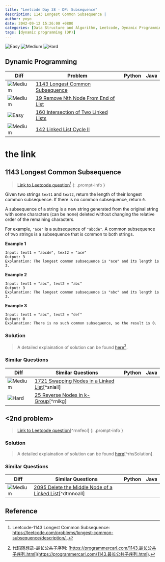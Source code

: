 ```yaml
---
title: "Leetcode Day 38 - DP: Subsequence"
description: 1143 Longest Common Subsequence | 
author: yoyo
date: 2042-09-12 15:26:00 +0800
categories: [Data Structure and Algorithm, Leetcode, Dynamic Programming]
tags: [dynamic programming (DP)]
---
```


![Easy](https://img.shields.io/badge/Easy-brightgreen) 
![Medium](https://img.shields.io/badge/Medium-yellow)
![Hard](https://img.shields.io/badge/Hard-red)

## Dynamic Programming

| Diff                                                                                                | Problem                                                                                 | Python | Java |
|-----------------------------------------------------------------------------------------------------|-----------------------------------------------------------------------------------------|--------|------|
| ![Medium](https://img.shields.io/badge/Medium-yellow)                                               | [1143 Longest Common Subsequence](#best-time-to-buy-and-sell-stock)                                          |        |      |
| ![Medium](https://img.shields.io/badge/Medium-yellow)                                               | [19 Remove Nth Node From End of List](#the-link)                |        |      |
| ![Easy](https://img.shields.io/badge/Easy-brightgreen)                                              | [160 Intersection of Two Linked Lists](#the-link)               |        |      |
| ![Medium](https://img.shields.io/badge/Medium-yellow)                                               | [142 Linked List Cycle II](#the-link)                                       |        |      |

# the link

## 1143 Longest Common Subsequence

> [Link to Leetcode question](https://leetcode.com/problems/swap-nodes-in-pairs/description/)[^lcs]
{: .prompt-info }

Given two strings `text1` and `text2`, return the length of their longest common subsequence. If there is no common subsequence, return `0`.

A subsequence of a string is a new string generated from the original string with some characters (can be none) deleted without changing the relative order of the remaining characters.

For example, `"ace"` is a subsequence of `"abcde"`.
A common subsequence of two strings is a subsequence that is common to both strings.

**Example 1**

```
Input: text1 = "abcde", text2 = "ace" 
Output: 3  
Explanation: The longest common subsequence is "ace" and its length is 3.
```

**Example 2**

```
Input: text1 = "abc", text2 = "abc"
Output: 3
Explanation: The longest common subsequence is "abc" and its length is 3.
```

**Example 3**

```
Input: text1 = "abc", text2 = "def"
Output: 0
Explanation: There is no such common subsequence, so the result is 0.
```

### Solution

> A detailed explaination of solution can be found [here](https://programmercarl.com/1143.最长公共子序列.html)[^lcsSolution].




### Similar Questions

| Diff                                                                                                 | Similar Questions                                                                                       | Python | Java |
|------------------------------------------------------------------------------------------------------|---------------------------------------------------------------------------------------------------------|--------|------|
| ![Medium](https://img.shields.io/badge/Medium-yellow)                                                | [1721 Swapping Nodes in a Linked List](https://leetcode.com/problems/swapping-nodes-in-a-linked-list/description/)[^sniall] |        |      |
| ![Hard](https://img.shields.io/badge/Hard-red)                                                       | [25 Reverse Nodes in k-Group](https://leetcode.com/problems/reverse-nodes-in-k-group/)[^rnikg]          |        |      |


## <2nd problem>

> [Link to Leetcode question](https://leetcode.com/problems/remove-nth-node-from-end-of-list/description/)[^rnnfeol]
{: .prompt-info }

[^]:Leetcode-

### Solution

> A detailed explaination of solution can be found [here](https://programmercarl.com/0151.翻转字符串里的单词.html)[^rhsSolution].

[^Solution]:代码随想录-

### Similar Questions

| Diff                                                                                                 | Similar Questions                                                                                       | Python | Java |
|------------------------------------------------------------------------------------------------------|---------------------------------------------------------------------------------------------------------|--------|------|
| ![Medium](https://img.shields.io/badge/Medium-yellow)                                                | [2095 Delete the Middle Node of a Linked List](https://leetcode.com/problems/delete-the-middle-node-of-a-linked-list/)[^dtmnoall] |        |      |



## Reference

[^lcs]:Leetcode-1143 Longest Common Subsequence: [https://leetcode.com/problems/longest-common-subsequence/description/
](https://leetcode.com/problems/longest-common-subsequence/description/).
[^lcsSolution]:代码随想录-最长公共子序列: [https://programmercarl.com/1143.最长公共子序列.html](https://programmercarl.com/1143.最长公共子序列.html).



